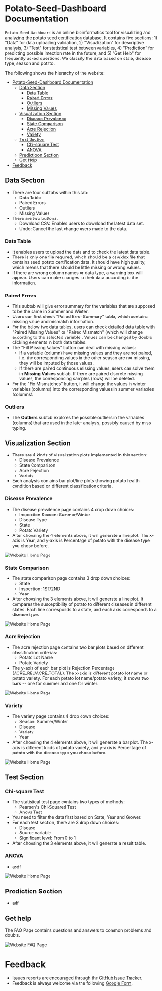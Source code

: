 # Potato-Seed-Dashboard Documentation
`Potato-Seed-Dashboard` is an online bioinformatics tool for visualizing and analyzing the potato seed certification database. It contains five sections: 1) "Data" for data uploading validation, 2) "Visualization" for descriptive analysis, 3) "Test" for statistical test between variables, 4) "Prediction" for predicting possible infection rate in the future, and 5) "Get Help" for frequently asked questions.
We classify the data based on state, disease type, season and potato.


The following shows the hierarchy of the website:
- [Potato-Seed-Dashboard Documentation](#potato-seed-dashboard-documentation)
    - [Data Section](#data-import-section)
      - [Data Table](#data-table)
      - [Paired Errors](#paired-errors)
      - [Outliers](#outliers)
      - [Missing Values](#missing-values)
    - [Visualization Section](#data-visualization-section)
      - [Disease Prevalence](#disease-prevalence)
      - [State Comparison](#state-comparison)
      - [Acre Rejection](#acre-rejection)
      - [Variety](#variety)
    - [Test Section](#statistical-test)
      - [Chi-square Test](#chi-square-test)
      - [ANOVA](#anova)
    - [Predictioon Section](#prediction-section)
    - [Get Help](#get-help)
- [Feedback](#feedback)


## Data Section
* There are four subtabs within this tab:
  * Data Table
  * Paired Errors
  * Outliers
  * Missing Values
* There are two buttons:
  * Download CSV: Enables users to download the latest data set.
  * Undo: Cancel the last change users made to the data.
  
### Data Table
* It enables users to upload the data and to check the latest data table.
* There is only one file required, which should be a csv/xlsx file that contains seed potato certification data. It should have high quality, which means that there should be little missing or wrong values.
* If there are wrong column names or data type, a warning box will appear. Users can make changes to their data according to the information.

### Paired Errors
* This subtab will give error summary for the variables that are supposed to be the same in Summer and Winter.
* Users can first check "Paired Error Summary" table, which contains missing value and mismatch information.
* For the below two data tables, users can check detailed data table with "Paired Missing Values" or "Paired Mismatch" (which will change according to the selected variable). Values can be changed by double clicking elements in both data tables.
* The "Fill Missing Values" button can deal with missing values:
  * If a variable (column) have missing values and they are not paired, i.e. the corresponding values in the other season are not missing, they will be imputed by those values.
  * If there are paired continuous missing values, users can solve them in **Missing Values** subtab. If there are paired discrete missing values, the corresponding samples (rows) will be deleted.
* For the "Fix Mismatches" button, it will change the values in winter variables (columns) into the corresponding values in summer variables (columns).

### Outliers
* The **Outliers** subtab explores the possible outliers in the variables (columns) that are used in the later analysis, possibly caused by miss typing. 
 
## Visualization Section
* There are 4 kinds of visualization plots implemented in this section: 
    * Disease Prevalence
    * State Comparison
    * Acre Rejection
    * Variety
* Each analysis contains bar plot/line plots showing potato health condition based on different classification criteria.
    
                                                             
### Disease Prevalence
* The disease prevalence page contains 4 drop down choices:
  * Inspection Season: Summer/Winter
  * Disease Type
  * State
  * Potato Variety
* After choosing the 4 elements above, it will generate a line plot. The x-axis is Year, and y-axis is Percentage of potato with the disease type you chose before.

![Website Home Page](assets/Website-Disease_Prevalence.png)

### State Comparison
* The state comparison page contains 3 drop down choices:
  * State
  * Inspection: 1ST/2ND
  * Year
* After choosing the 3 elements above, it will generate a line plot. It compares the susceptibility of potato to different diseases in different states. Each line corresponds to a state, and each axis corresponds to a disease type.


![Website Home Page](assets/Website-State_Comparasion.png)

### Acre Rejection
* The acre rejection page contains two bar plots based on different classification criterias:
  * Potato Lot Name
  * Potato Variety
* The y-axis of each bar plot is Rejection Percentage (ACRE_REJ/ACRE_TOTAL). The x-axis is different potato lot name or potato variety. For each potato lot name/potato variety, it shows two bars -- one for summer and one for winter.

![Website Home Page](assets/Website-Acre_Rejection.png)

### Variety
* The variety page contains 4 drop down choices:
  * Season: Summer/Winter
  * Disease 
  * Variety
  * Year
* After choosing the 4 elements above, it will generate a bar plot. The x-axis is different kinds of potato variety, and y-axis is Percentage of potato with the disease type you chose before.

![Website Home Page](assets/Website-Variety.png)

## Test Section
### Chi-square Test
* The statistical test page contains two types of methods:
  * Pearson's Chi-Squared Test
  * Anova Test
* You need to filter the data first based on State, Year and Grower.
* For each test section, there are 3 drop down choices:
  * Disease
  * Source variable
  * Significant level: From 0 to 1
* After choosing the 3 elements above, it will generate a result table.

### ANOVA
* asdf

![Website Home Page](assets/Website-Stastical_Test.png)

## Prediction Section
* adf

## Get help
The FAQ Page contains questions and answers to common problems and doubts.

![Website FAQ Page](assets/Website-FAQ-Page.png)

# Feedback
* Issues reports are encouraged through the [GitHub Issue Tracker](https://github.com/solislemuslab/bioklustering/issues).
* Feedback is always welcome via the following [Google Form](https://forms.gle/SUYQ6X3WNotpQphj6).

